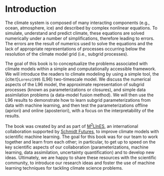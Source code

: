 # Introduction

The climate system is composed of many interacting components (e.g., ocean, atmosphere, ice) and described by complex nonlinear equations. To simulate, understand and predict climate, these equations are solved numerically under a number of simplifications, therefore leading to errors. The errors are the result of numerics used to solve the equations and the lack of appropriate representations of processes occurring below the resolution of the climate model grid (i.e., subgrid processes).

The goal of this book is to conceptualize the problems associated with climate models within a simple and computationally accessible framework. We will introduce the readers to climate modeling by using a simple tool, the {cite:t}`Lorenz1995` (L96)  two-timescale model. We discuss the numerical aspects of the L96 model, the approximate representation of subgrid processes (known as parameterizations or closures), and simple data assimilation problems (a data-model fusion method). We will then use the L96 results to demonstrate how to learn subgrid parameterizations from data with machine learning, and then test the parameterizations offline (apriori) and online (aposteriori), with a focus on the interpretability of the results.

The book was created by and as part of [M<sup>2</sup>LInES](https://m2lines.github.io/), an international collaboration supported by [Schmidt Futures](https://www.schmidtfutures.com/), to improve climate models with scientific machine learning. The goal for this book was for our team to work together and learn from each other; in particular, to get up to speed on the key scientific aspects of our collaboration (parameterizations, machine learning, data assimilation, uncertainty quantification) and to develop new ideas. Ultimately, we are happy to share these resources with the scientific community, to introduce our research ideas and foster the use of machine learning techniques for tackling climate science problems.

